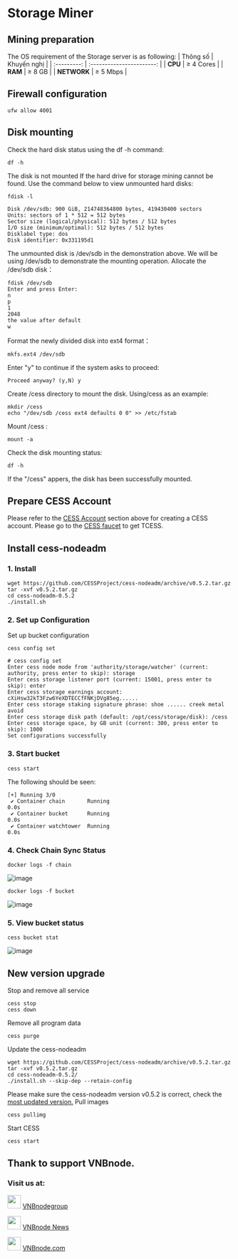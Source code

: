 # Storage Miner
## Mining  preparation
The OS requirement of the Storage server is as following: 
|   Thông số  |        Khuyến nghị        |
| :---------: | :-----------------------: |
|   **CPU**   |        ≥ 4 Cores          |
|   **RAM**   |        ≥ 8 GB             |
| **NETWORK** |        ≥ 5 Mbps           |
## Firewall configuration
```
ufw allow 4001
```
## Disk mounting
Check the hard disk status using the df -h command:
```
df -h
```
The disk is not mounted If the hard drive for storage mining cannot be found. Use the command below to view unmounted hard disks:
```
fdisk -l
```
```
Disk /dev/sdb: 900 GiB, 214748364800 bytes, 419430400 sectors
Units: sectors of 1 * 512 = 512 bytes
Sector size (logical/physical): 512 bytes / 512 bytes
I/O size (minimum/optimal): 512 bytes / 512 bytes
Disklabel type: dos
Disk identifier: 0x331195d1
```
The unmounted disk is /dev/sdb in the demonstration above. We will be using /dev/sdb to demonstrate the mounting operation.
Allocate the /dev/sdb disk：
```
fdisk /dev/sdb
Enter and press Enter:
n
p
1
2048
the value after default
w
```
Format the newly divided disk into ext4 format：
```
mkfs.ext4 /dev/sdb
```
Enter "y" to continue if the system asks to proceed:
```
Proceed anyway? (y,N) y
```
Create /cess directory to mount the disk. Using/cess as an example:
```
mkdir /cess
echo "/dev/sdb /cess ext4 defaults 0 0" >> /etc/fstab
```
Mount /cess :
```
mount -a
```
Check the disk mounting status:
```
df -h
```
If the "/cess" appers, the disk has been successfully mounted.
## Prepare CESS Account
Please refer to the [CESS Account](https://docs.cess.cloud/cess-build-book/cess-accounts) section above for creating a CESS account. 
Please go to the [CESS faucet](https://testnet-faucet.cess.cloud/) to get TCESS. 
## Install cess-nodeadm
### 1. Install
```
wget https://github.com/CESSProject/cess-nodeadm/archive/v0.5.2.tar.gz
tar -xvf v0.5.2.tar.gz
cd cess-nodeadm-0.5.2
./install.sh
```
### 2. Set up Configuration
Set up bucket configuration
```
cess config set
```
```
# cess config set 
Enter cess node mode from 'authority/storage/watcher' (current: authority, press enter to skip): storage
Enter cess storage listener port (current: 15001, press enter to skip): enter
Enter cess storage earnings account: cXiHsw32kT3Fzw6YeXDTECCfFNKjDVg85eg......
Enter cess storage staking signature phrase: shoe ...... creek metal avoid
Enter cess storage disk path (default: /opt/cess/storage/disk): /cess
Enter cess storage space, by GB unit (current: 300, press enter to skip): 1000
Set configurations successfully
```
### 3. Start bucket
```
cess start
```
The following should be seen:
```
[+] Running 3/0
 ✔ Container chain       Running                                                0.0s 
 ✔ Container bucket      Running                                                0.0s 
 ✔ Container watchtower  Running                                                0.0s 
```
### 4. Check Chain Sync Status
```
docker logs -f chain
```
![image](https://github.com/vnbnode/VNBnode-Guides/assets/76662222/eb94274b-d003-449e-83d5-9a1375b3265c)

```
docker logs -f bucket
```
![image](https://github.com/vnbnode/VNBnode-Guides/assets/76662222/8379f2f0-8be6-461f-8ab2-d53758007dff)

### 5. View bucket status
```
cess bucket stat
```
![image](https://github.com/vnbnode/VNBnode-Guides/assets/76662222/9774b7c6-5adf-4836-9d21-191532853604)

## New version upgrade
Stop and remove all service
```
cess stop
cess down
```
Remove all program data
```
cess purge
```
Update the cess-nodeadm
```
wget https://github.com/CESSProject/cess-nodeadm/archive/v0.5.2.tar.gz
tar -xvf v0.5.2.tar.gz
cd cess-nodeadm-0.5.2/
./install.sh --skip-dep --retain-config
```
Please make sure the cess-nodeadm version v0.5.2 is correct, check the [most updated version.](https://github.com/CESSProject/cess-nodeadm/tags)
Pull images
```
cess pullimg
```
Start CESS
```
cess start
```
## Thank to support VNBnode.
### Visit us at:

<img src="https://user-images.githubusercontent.com/50621007/183283867-56b4d69f-bc6e-4939-b00a-72aa019d1aea.png" width="30"/> <a href="https://t.me/VNBnodegroup" target="_blank">VNBnodegroup</a>

<img src="https://user-images.githubusercontent.com/50621007/183283867-56b4d69f-bc6e-4939-b00a-72aa019d1aea.png" width="30"/> <a href="https://t.me/Vnbnode" target="_blank">VNBnode News</a>

<img src="https://github.com/vnbnode/binaries/blob/main/Logo/VNBnode.jpg" width="30"/> <a href="https://VNBnode.com" target="_blank">VNBnode.com</a>
